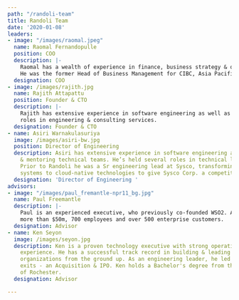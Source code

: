 ```yaml
---
path: "/randoli-team"
title: Randoli Team
date: '2020-01-08'
leaders:
- image: "/images/raomal.jpeg"
  name: Raomal Fernandopulle
  position: COO
  description: |-
    Raomal has a wealth of experience in finance, business strategy & operations.
    He was the former Head of Business Management for CIBC, Asia Pacific Region
  designation: COO
- image: /images/rajith.jpg
  name: Rajith Attapattu
  position: Founder & CTO
  description: |-
    Rajith has extensive experience in software engineering as well as leading large scale transformation projects for enterprise customers in the financial and commercial space. Prior to Randoli, he was at Red Hat for 11 years with
    roles in engineering & consulting services.
  designation: Founder & CTO
- name: Asiri Warnakulasuriya
  image: /images/asiri-bw.jpg
  position: Director of Engineering
  description: Asiri has extensive experience in software engineering and managing
    & mentoring technical teams. He’s held several roles in technical leadership.
    Prior to Randoli he was a Sr engineering lead at Sysco, transforming aging software
    systems to cloud-native technologies to give Sysco Corp. a competitive advantage.
  designation: 'Director of Engineering '
advisors:
- image: "/images/paul_fremantle-npr11_bg.jpg"
  name: Paul Freemantle
  description: |-
    Paul is an experienced executive, who previously co-founded WSO2. As CTO he helped build it into a highly successful enterprise with recurring revenues of
    more than $50m, 700 employees and over 500 enterprise customers.
  designation: Advisor
- name: Ken Seyon
  image: /images/seyon.jpg
  description: Ken is a proven technology executive with strong operational and strategic
    experience. He has a successful track record in building & leading several engineering
    organizations from the ground up. As an engineering leader, he led two successful
    exits - an Acquisition & IPO. Ken holds a Bachelor's degree from the University
    of Rochester.
  designation: Advisor

---
```


